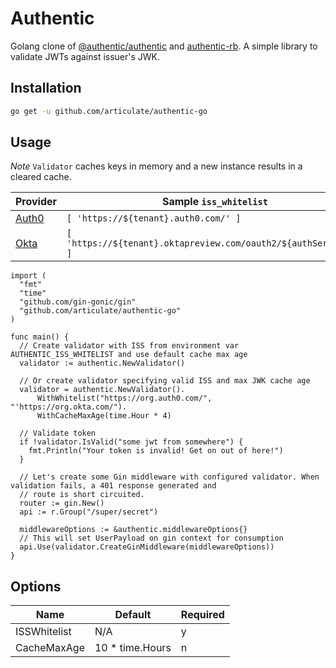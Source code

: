 # Authentic

Golang clone of [@authentic/authentic](https://github.com/articulate/authentic) and [authentic-rb](https://github.com/articulate/authentic-rb). A simple library to validate JWTs against issuer's JWK.

## Installation

``` bash
go get -u github.com/articulate/authentic-go
```

## Usage

*Note* `Validator` caches keys in memory and a new instance results in a cleared cache.

| Provider | Sample `iss_whitelist` |
| -------- | ------------------- |
| [Auth0](https://auth0.com/) | `[ 'https://${tenant}.auth0.com/' ]` |
| [Okta](https://www.okta.com/) | `[ 'https://${tenant}.oktapreview.com/oauth2/${authServerId}' ]` |

```golang
import (
  "fmt"
  "time"
  "github.com/gin-gonic/gin"
  "github.com/articulate/authentic-go"
)

func main() {
  // Create validator with ISS from environment var AUTHENTIC_ISS_WHITELIST and use default cache max age
  validator := authentic.NewValidator()

  // Or create validator specifying valid ISS and max JWK cache age
  validator = authentic.NewValidator().
      WithWhitelist("https://org.auth0.com/", "'https://org.okta.com/").
      WithCacheMaxAge(time.Hour * 4)

  // Validate token
  if !validator.IsValid("some jwt from somewhere") {
    fmt.Println("Your token is invalid! Get on out of here!")
  }

  // Let's create some Gin middleware with configured validator. When validation fails, a 401 response generated and
  // route is short circuited.
  router := gin.New()
  api := r.Group("/super/secret")

  middlewareOptions := &authentic.middlewareOptions{}
  // This will set UserPayload on gin context for consumption
  api.Use(validator.CreateGinMiddleware(middlewareOptions))
}
```

## Options

| Name              | Default         | Required |
| ----------------- | --------------- | -------- |
| ISSWhitelist      | N/A             | y        |
| CacheMaxAge       | 10 * time.Hours | n        |
